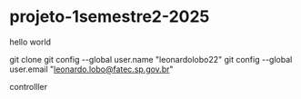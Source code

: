 # projeto-1semestre2-2025

hello world

git clone <URL>
git config --global user.name "leonardolobo22"
git config --global user.email "leonardo.lobo@fatec.sp.gov.br"


controlller
